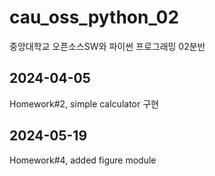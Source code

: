 # cau_oss_python_02
중앙대학교 오픈소스SW와 파이썬 프로그래밍 02분반

## 2024-04-05
Homework#2, simple calculator 구현

## 2024-05-19
Homework#4, added figure module
